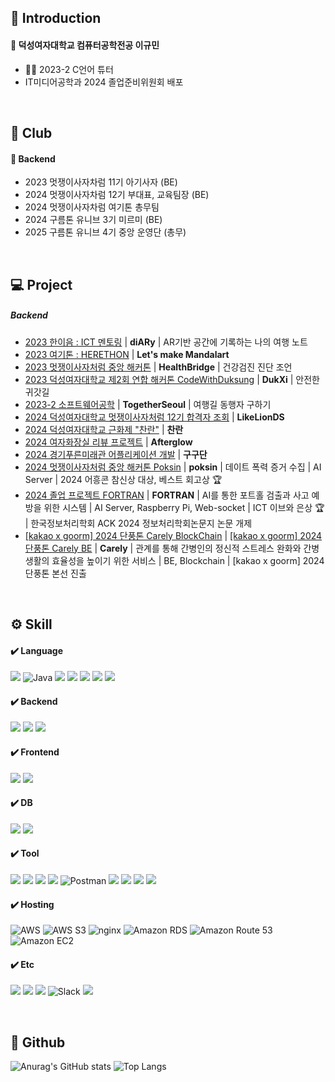 
## 📒 Introduction
#### 📌 덕성여자대학교 컴퓨터공학전공 이규민
- 👩‍🏫 2023-2 C언어 튜터
- IT미디어공학과 2024 졸업준비위원회 배포
<br>

## 💭 Club
#### 📌 Backend
- 2023 멋쟁이사자차럼 11기 아기사자 (BE)
- 2024 멋쟁이사자차럼 12기 부대표, 교육팀장 (BE)
- 2024 멋쟁이사자차럼 여기톤 총무팀
- 2024 구름톤 유니브 3기 미르미 (BE)
- 2025 구름톤 유니브 4기 중앙 운영단 (총무)
<br>



## 💻 Project
##### Backend
- <a href="https://github.com/20210815/diARy_server">2023 한이음 : ICT 멘토링</a> | **diARy** | AR기반 공간에 기록하는 나의 여행 노트
- <a href="https://github.com/20210815/2023-Herethon-5">2023 여기톤 : HERETHON</a> | **Let's make Mandalart**
- <a href="https://github.com/20210815/HealthBridge">2023 멋쟁이사자처럼 중앙 해커톤</a> | **HealthBridge** | 건강검진 진단 조언
- <a href="https://github.com/20210815/2023-CodeWithDS-03.git">2023 덕성여자대학교 제2회 연합 해커톤 CodeWithDuksung</a> | **DukXi** | 안전한 귀갓길
- <a href="https://github.com/20210815/TogetherSeoul_back-end.git">2023-2 소프트웨어공학</a> | **TogetherSeoul** | 여행길 동행자 구하기
- <a href="https://github.com/20210815/2024-BABYLION-Backend.git">2024 덕성여자대학교 멋쟁이사자처럼 12기 합격자 조회</a> | **LikeLionDS**
- <a href="https://github.com/20210815/DSFest_BE.git">2024 덕성여자대학교 근화제 "찬란"</a> | **찬란**
- <a href="https://github.com/20210815/re_to_back_test.git">2024 여자화장실 리뷰 프로젝트</a> | **Afterglow**
- <a href="https://github.com/20210815/GBFH_BE.git">2024 경기푸른미래관 어플리케이션 개발</a> | **구구단**
- <a href="https://github.com/TeamViewMore">2024 멋쟁이사자처럼 중앙 해커톤 Poksin</a> | **poksin** | 데이트 폭력 증거 수집 | AI Server | 2024 어흥콘 참신상 대상, 베스트 회고상 🏆
- <a href="https://github.com/Fortran-Pothole">2024 졸업 프로젝트 FORTRAN</a> | **FORTRAN** | AI를 통한 포트홀 검출과 사고 예방을 위한 시스템 | AI Server, Raspberry Pi, Web-socket | ICT 이브와 은상 🏆 | 한국정보처리학회 ACK 2024 정보처리학회논문지 논문 개제
- <a href="https://github.com/9oormthon-univ/2024_DANPOONG_TEAM_43_BC">[kakao x goorm] 2024 단풍톤 Carely BlockChain</a> | <a href="https://github.com/9oormthon-univ/2024_DANPOONG_TEAM_43_BE">[kakao x goorm] 2024 단풍톤 Carely BE</a> | **Carely** | 관계를 통해 간병인의 정신적 스트레스 완화와 간병 생활의 효율성을 높이기 위한 서비스 | BE, Blockchain | [kakao x goorm] 2024 단풍톤 본선 진출

<br>

## ⚙️ Skill
#### ✔️ Language
<img src="https://img.shields.io/badge/python-3776AB?style=for-the-badge&logo=python&logoColor=white"> ![Java](https://img.shields.io/badge/java-%23ED8B00.svg?style=for-the-badge&logo=openjdk&logoColor=white) <img src="https://img.shields.io/badge/c-A8B9CC?style=for-the-badge&logo=c&logoColor=white"> <img src="https://img.shields.io/badge/C++-00599C?style=for-the-badge&logo=C++&logoColor=white"> <img src="https://img.shields.io/badge/html5-E34F26?style=for-the-badge&logo=html5&logoColor=white"> <img src="https://img.shields.io/badge/css3-1572B6?style=for-the-badge&logo=css3&logoColor=white"> <img src="https://img.shields.io/badge/javascript-F7DF1E?style=for-the-badge&logo=javascript&logoColor=black"> 
<br>

#### ✔️ Backend
<img src="https://img.shields.io/badge/Spring Boot-6DB33F?style=for-the-badge&logo=Spring Boot&logoColor=white"> <img src="https://img.shields.io/badge/FastAPI-009688?style=for-the-badge&logo=FastAPI&logoColor=white"> <img src="https://img.shields.io/badge/DRF-092E20?style=for-the-badge&logo=django&logoColor=white">
<br>

#### ✔️ Frontend
<img src="https://img.shields.io/badge/react.js-61DAFB?style=for-the-badge&logo=react&logoColor=white"> <img src="https://img.shields.io/badge/django-092E20?style=for-the-badge&logo=django&logoColor=white">
<br>

#### ✔️ DB
<img src="https://img.shields.io/badge/mysql-4479A1?style=for-the-badge&logo=mysql&logoColor=white"> <img src="https://img.shields.io/badge/oracle-f80000?style=for-the-badge&logo=oracle&logoColor=white">

#### ✔️ Tool
<img src="https://img.shields.io/badge/VS Code-007ACC?style=for-the-badge&logo=visualstudiocode&logoColor=white"> <img src="https://img.shields.io/badge/IntelliJ IDEA-00000?style=for-the-badge&logo=intellijidea&logoColor=white"> <img src="https://img.shields.io/badge/Raspberry Pi-A22846?style=for-the-badge&logo=raspberrypi&logoColor=white"> <img src="https://img.shields.io/badge/Spyder IDE-FF0000?style=for-the-badge&logo=spyderide&logoColor=white"> ![Postman](https://img.shields.io/badge/Postman-FF6C37?style=for-the-badge&logo=postman&logoColor=white) <img src="https://img.shields.io/badge/linux-FCC624?style=for-the-badge&logo=linux&logoColor=black"> <img src="https://img.shields.io/badge/github-181717?style=for-the-badge&logo=github&logoColor=white"> <img src="https://img.shields.io/badge/gitlab-FC6D26?style=for-the-badge&logo=gitlab&logoColor=white"> <img src="https://img.shields.io/badge/figma-F24E1E?style=for-the-badge&logo=figma&logoColor=white">
<br>

#### ✔️ Hosting
![AWS](https://img.shields.io/badge/AWS-%23FF9900.svg?style=for-the-badge&logo=amazonwebservices&logoColor=white) ![AWS S3](https://img.shields.io/badge/AmazonS3-%569A31.svg?style=for-the-badge&logo=amazons3&logoColor=white) ![nginx](https://img.shields.io/badge/NGINX-009639.svg?style=for-the-badge&logo=nginx&logoColor=white) ![Amazon RDS](https://img.shields.io/badge/amazonrds-527fff.svg?style=for-the-badge&logo=amazonrds&logoColor=white) ![Amazon Route 53](https://img.shields.io/badge/amazonroute53-8c4fff.svg?style=for-the-badge&logo=amazonroute53&logoColor=white) ![Amazon EC2](https://img.shields.io/badge/amazonec2-ff9900.svg?style=for-the-badge&logo=amazonec2&logoColor=white)
<br>

#### ✔️ Etc
<img src="https://img.shields.io/badge/notion-000000?style=for-the-badge&logo=notion&logoColor=white"> <img src="https://img.shields.io/badge/discord-5865F2?style=for-the-badge&logo=discord&logoColor=white"> <img src="https://img.shields.io/badge/instagram-E4405F?style=for-the-badge&logo=instagram&logoColor=white"> ![Slack](https://img.shields.io/badge/Slack-4A154B?style=for-the-badge&logo=slack&logoColor=white) <img src="https://img.shields.io/badge/velog-20C997?style=for-the-badge&logo=velog&logoColor=white">
<br>

<br>

## 💬 Github
![Anurag's GitHub stats](https://github-readme-stats.vercel.app/api?username=20210815&show_icons=true&theme=buefy)
![Top Langs](https://github-readme-stats.vercel.app/api/top-langs/?username=20210815&layout=compact&theme=buefy)
